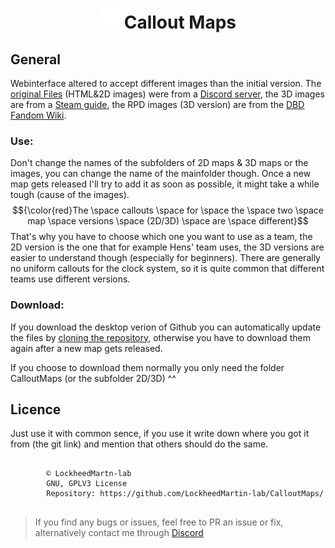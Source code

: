 <div align="center"><h1><img src="https://github.com/LockheedMartin-lab/CalloutMaps/blob/main/other/Logo.png?raw=true" alt="" height=32px width=32px></img>&nbspCallout Maps</h1></div>

## General
Webinterface altered to accept different images than the initial version. 
The [original Files](https://dbdl.floliroy.fr/maps/) (HTML&2D images) were from a [Discord server](https://discord.gg/VHZk33Z2WN/), 
the 3D images are from a [Steam guide](https://steamcommunity.com/sharedfiles/filedetails/?id=2899093390/), the RPD images (3D version) are from the [DBD Fandom Wiki](https://deadbydaylight.fandom.com/wiki/Raccoon_City). 


### Use: 
Don't change the names of the subfolders of 2D maps & 3D maps or the images, you can change the name of the mainfolder though. 
Once a new map gets released I'll try to add it as soon as possible, it might take a while tough (cause of the images). 
$${\color{red}The \space callouts \space for \space the \space two \space map \space versions \space (2D/3D) \space are \space different}$$ 
That's why you have to choose which one you want to use as a team, the 2D version is the one that for example Hens' team uses, the 3D versions are easier to understand though (especially for beginners). There are generally no uniform callouts for the clock system, so it is quite common that different teams use different versions. 

### Download: 
If you download the desktop verion of Github you can automatically update the files by [cloning the repository](https://docs.github.com/en/desktop/contributing-and-collaborating-using-github-desktop/adding-and-cloning-repositories/cloning-a-repository-from-github-to-github-desktop), otherwise you have to download them again after a new map gets released. 

If you choose to download them normally you only need the folder CalloutMaps (or the subfolder 2D/3D) ^^

## Licence
Just use it with common sence, if you use it write down where you got it from (the git link) and mention that others should do the same. 

<pre>
    <code "color:white;background-color:black">
        ©️ LockheedMartn-lab
        GNU, GPLV3 License
        Repository: https://github.com/LockheedMartin-lab/CalloutMaps/
    </code>
</pre>


<blockquote>If you find any bugs or issues, feel free to PR an issue or fix, alternatively contact me through <a href="https://discordapp.com/users/583700813818626109/">Discord</a>
